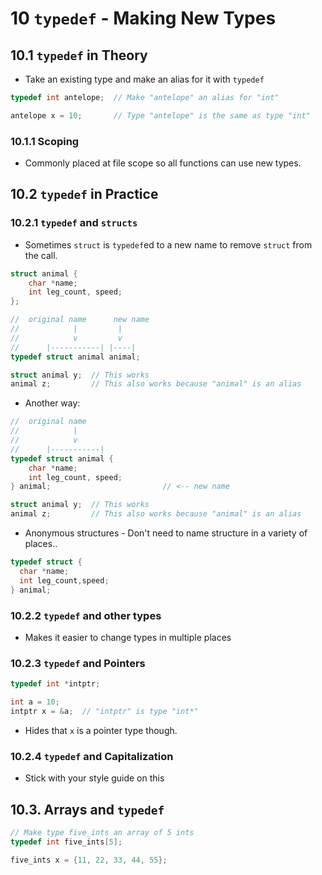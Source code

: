 # 10 `typedef` - Making New Types

## 10.1 `typedef` in Theory

- Take an existing type and make an alias for it with `typedef`
  
```c
typedef int antelope;  // Make "antelope" an alias for "int"

antelope x = 10;       // Type "antelope" is the same as type "int"
```

### 10.1.1 Scoping

- Commonly placed at file scope so all functions can use new types.

## 10.2 `typedef` in Practice

### 10.2.1 `typedef` and `structs`

- Sometimes `struct` is `typedef`ed to a new name to remove `struct` from the call.

```c
struct animal {
    char *name;
    int leg_count, speed;
};

//  original name      new name
//            |         |
//            v         v
//      |-----------| |----|
typedef struct animal animal;

struct animal y;  // This works
animal z;         // This also works because "animal" is an alias
```

- Another way:

```c
//  original name
//            |
//            v
//      |-----------|
typedef struct animal {
    char *name;
    int leg_count, speed;
} animal;                         // <-- new name

struct animal y;  // This works
animal z;         // This also works because "animal" is an alias
```

- Anonymous structures - Don't need to name structure in a variety of places..

```c
typedef struct {
  char *name;
  int leg_count,speed;
} animal;
```

### 10.2.2 `typedef` and other types

- Makes it easier to change types in multiple places

### 10.2.3 `typedef` and Pointers

```c
typedef int *intptr;

int a = 10;
intptr x = &a;  // "intptr" is type "int*"
```

- Hides that `x` is a pointer type though.

### 10.2.4 `typedef` and Capitalization

- Stick with your style guide on this

## 10.3. Arrays and `typedef`

```c
// Make type five_ints an array of 5 ints
typedef int five_ints[5];

five_ints x = {11, 22, 33, 44, 55};
```
